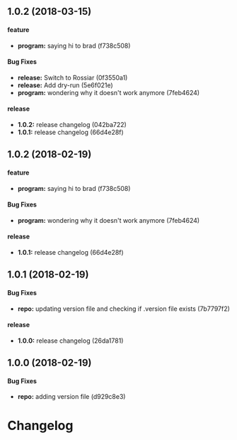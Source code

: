 ## 1.0.2 (2018-03-15)

#### feature

* **program:** saying hi to brad (f738c508)

#### Bug Fixes

* **release:** Switch to Rossiar (0f3550a1)
* **release:** Add dry-run (5e6f021e)
* **program:** wondering why it doesn't work anymore (7feb4624)

#### release

* **1.0.2:** release changelog (042ba722)
* **1.0.1:** release changelog (66d4e28f)

## 1.0.2 (2018-02-19)

#### feature

* **program:** saying hi to brad (f738c508)

#### Bug Fixes

* **program:** wondering why it doesn't work anymore (7feb4624)

#### release

* **1.0.1:** release changelog (66d4e28f)

## 1.0.1 (2018-02-19)

#### Bug Fixes

* **repo:** updating version file and checking if .version file exists (7b7797f2)

#### release

* **1.0.0:** release changelog (26da1781)

## 1.0.0 (2018-02-19)

#### Bug Fixes

* **repo:** adding version file (d929c8e3)

# Changelog
